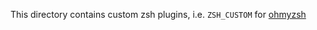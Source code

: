 This directory contains custom zsh plugins, i.e. `ZSH_CUSTOM` for [ohmyzsh](https://github.com/ohmyzsh/ohmyzsh/wiki/Customization)
